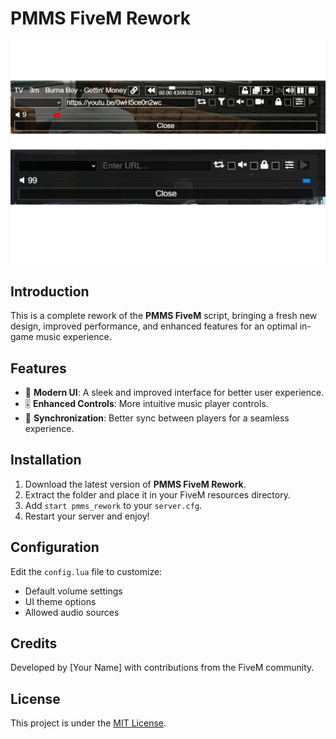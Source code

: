 # PMMS FiveM Rework

![Before & After](pmms.png)

## Introduction
This is a complete rework of the **PMMS FiveM** script, bringing a fresh new design, improved performance, and enhanced features for an optimal in-game music experience.

## Features
- 🎵 **Modern UI**: A sleek and improved interface for better user experience.
- 🎚️ **Enhanced Controls**: More intuitive music player controls.
- 🔄 **Synchronization**: Better sync between players for a seamless experience.

## Installation
1. Download the latest version of **PMMS FiveM Rework**.
2. Extract the folder and place it in your FiveM resources directory.
3. Add `start pmms_rework` to your `server.cfg`.
4. Restart your server and enjoy!

## Configuration
Edit the `config.lua` file to customize:
- Default volume settings
- UI theme options
- Allowed audio sources

## Credits
Developed by [Your Name] with contributions from the FiveM community.

## License
This project is under the [MIT License](LICENSE).
